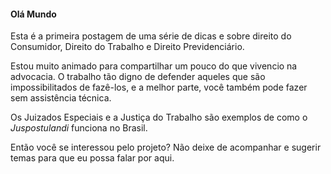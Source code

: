 #### Olá Mundo

Esta é a primeira postagem de uma série de dicas e sobre direito do Consumidor, Direito do Trabalho e Direito Previdenciário.

Estou muito animado para compartilhar um pouco do que vivencio na advocacia. O trabalho tão digno de defender aqueles que são impossibilitados de fazê-los, e a melhor parte, você também pode fazer sem assistência técnica.

Os Juizados Especiais e a Justiça do Trabalho são exemplos de como o *Juspostulandi* funciona no Brasil.

Então você se interessou pelo projeto? Não deixe de acompanhar e sugerir temas para que eu possa falar por aqui.